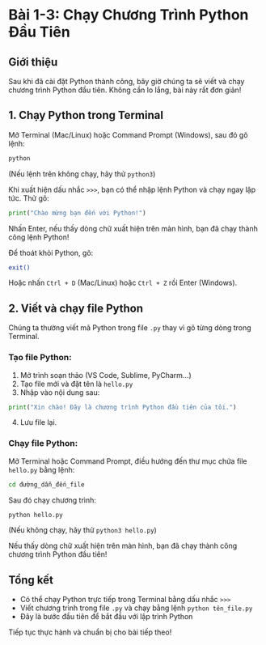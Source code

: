 # Bài 1-3: Chạy Chương Trình Python Đầu Tiên

## Giới thiệu
Sau khi đã cài đặt Python thành công, bây giờ chúng ta sẽ viết và chạy chương trình Python đầu tiên. Không cần lo lắng, bài này rất đơn giản!

## 1. Chạy Python trong Terminal
Mở Terminal (Mac/Linux) hoặc Command Prompt (Windows), sau đó gõ lệnh:
```sh
python
```
(Nếu lệnh trên không chạy, hãy thử `python3`)

Khi xuất hiện dấu nhắc `>>>`, bạn có thể nhập lệnh Python và chạy ngay lập tức. Thử gõ:
```python
print("Chào mừng bạn đến với Python!")
```
Nhấn Enter, nếu thấy dòng chữ xuất hiện trên màn hình, bạn đã chạy thành công lệnh Python!

Để thoát khỏi Python, gõ:
```sh
exit()
```
Hoặc nhấn `Ctrl + D` (Mac/Linux) hoặc `Ctrl + Z` rồi Enter (Windows).

## 2. Viết và chạy file Python
Chúng ta thường viết mã Python trong file `.py` thay vì gõ từng dòng trong Terminal.

### Tạo file Python:
1. Mở trình soạn thảo (VS Code, Sublime, PyCharm…)
2. Tạo file mới và đặt tên là `hello.py`
3. Nhập vào nội dung sau:
```python
print("Xin chào! Đây là chương trình Python đầu tiên của tôi.")
```
4. Lưu file lại.

### Chạy file Python:
Mở Terminal hoặc Command Prompt, điều hướng đến thư mục chứa file `hello.py` bằng lệnh:
```sh
cd đường_dẫn_đến_file
```
Sau đó chạy chương trình:
```sh
python hello.py
```
(Nếu không chạy, hãy thử `python3 hello.py`)

Nếu thấy dòng chữ xuất hiện trên màn hình, bạn đã chạy thành công chương trình Python đầu tiên!

## Tổng kết
- Có thể chạy Python trực tiếp trong Terminal bằng dấu nhắc `>>>`
- Viết chương trình trong file `.py` và chạy bằng lệnh `python tên_file.py`
- Đây là bước đầu tiên để bắt đầu với lập trình Python

Tiếp tục thực hành và chuẩn bị cho bài tiếp theo!